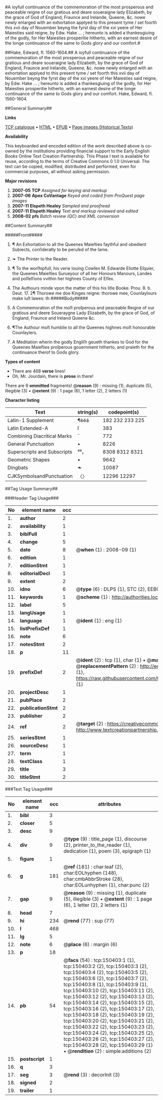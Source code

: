#A ioyfull continuance of the commemoration of the most prosperous and peaceable reigne of our gratious and deare soueraigne lady Elizabeth, by the grace of God of England, Fraunce and Irelande, Queene, &c. nowe newly enlarged with an exhortation applyed to this present tyme / set foorth this xvii day of Nouember beyng the fyrst day of the xxi yeere of Her Maiesties said reigne, by Edw. Hake ... ; hereunto is added a thankesgiuing of the godly, for Her Maiesties prosperitie hitherto, with an earnest desire of the longe continuance of the same to Gods glory and our comfort.#

##Hake, Edward, fl. 1560-1604.##
A ioyfull continuance of the commemoration of the most prosperous and peaceable reigne of our gratious and deare soueraigne lady Elizabeth, by the grace of God of England, Fraunce and Irelande, Queene, &c. nowe newly enlarged with an exhortation applyed to this present tyme / set foorth this xvii day of Nouember beyng the fyrst day of the xxi yeere of Her Maiesties said reigne, by Edw. Hake ... ; hereunto is added a thankesgiuing of the godly, for Her Maiesties prosperitie hitherto, with an earnest desire of the longe continuance of the same to Gods glory and our comfort.
Hake, Edward, fl. 1560-1604.

##General Summary##

**Links**

[TCP catalogue](http://www.ota.ox.ac.uk/tcp/)  • 
[HTML](http://tei.it.ox.ac.uk/tcp/Texts-HTML/free/A72/A72235.html)  • 
[EPUB](http://tei.it.ox.ac.uk/tcp/Texts-EPUB/free/A72/A72235.epub) • 
[Page images (Historical Texts)](https://data.historicaltexts.jisc.ac.uk/view?pubId=eebo-39960714e&pageId=eebo-39960714e-150403-1)

**Availability**

This keyboarded and encoded edition of the
	       work described above is co-owned by the institutions
	       providing financial support to the Early English Books
	       Online Text Creation Partnership. This Phase I text is
	       available for reuse, according to the terms of Creative
	       Commons 0 1.0 Universal. The text can be copied,
	       modified, distributed and performed, even for
	       commercial purposes, all without asking permission.

**Major revisions**

1. __2007-05__ __TCP__ *Assigned for keying and markup*
1. __2007-06__ __Apex CoVantage__ *Keyed and coded from ProQuest page images*
1. __2007-11__ __Elspeth Healey__ *Sampled and proofread*
1. __2007-11__ __Elspeth Healey__ *Text and markup reviewed and edited*
1. __2008-02__ __pfs__ *Batch review (QC) and XML conversion*

##Content Summary##

#####Front#####

1. ¶ An Exhortation to all the Queenes Maieſties faythful and obedient Subiects, conſideratly to be peruſed of the ſame.

1. ❧ The Printer to the Reader.

1. ¶ To the worſhipfull, his verie louing Cowſen M. Edwarde Eliotte Eſquier, the Queenes Maieſties Surueyour of all her Honours Manours, Landes and poſſeſſions vvithin her highnes County of Eſſex.

1. The Authours minde vpon the matter of this his litle Booke.
Prou. 8. b. Deut. 17. 2¶ Thorowe me doe Kinges reigne: thorowe mee, Counſaylours make iuſt lawes: th
#####Body#####

1. A Commemoration of the moſt proſperous and peaceable Reigne of our gratious and deere Soueraygne Lady Elizabeth, by the grace of God, of England, Fraunce and Ireland Queene &c.

1. ¶The Authour moſt humblie to all the Queenes highnes moſt honourable Counſaylers.

1. A Meditation wherin the godly Engliſh geueth thankes to God for the Queenes Maieſties proſperous gouernment hitherto, and praieth for the continuance therof to Gods glory.

**Types of content**

  * There are 468 **verse** lines!
  * Oh, Mr. Jourdain, there is **prose** in there!

There are 9 **ommitted** fragments! 
 @__reason__ (9) : missing (1), duplicate (5), illegible (3)  •  @__extent__ (9) : 1 page (6), 1 letter (2), 2 letters (1)

**Character listing**


|Text|string(s)|codepoint(s)|
|---|---|---|
|Latin-1 Supplement|¶èéá|182 232 233 225|
|Latin Extended-A|ſ|383|
|Combining             Diacritical Marks|̄|772|
|General Punctuation|•|8226|
|Superscripts             and Subscripts|⁴⁸₁|8308 8312 8321|
|Geometric Shapes|▪|9642|
|Dingbats|❧|10087|
|CJKSymbolsandPunctuation|〈〉|12296 12297|

##Tag Usage Summary##

###Header Tag Usage###

|No|element name|occ|attributes|
|---|---|---|---|
|1.|__author__|2||
|2.|__availability__|1||
|3.|__biblFull__|1||
|4.|__change__|5||
|5.|__date__|8| @__when__ (1) : 2008-09 (1)|
|6.|__edition__|1||
|7.|__editionStmt__|1||
|8.|__editorialDecl__|1||
|9.|__extent__|2||
|10.|__idno__|6| @__type__ (6) : DLPS (1), STC (2), EEBO-CITATION (1), OCLC (1), VID (1)|
|11.|__keywords__|1| @__scheme__ (1) : http://authorities.loc.gov/ (1)|
|12.|__label__|5||
|13.|__langUsage__|1||
|14.|__language__|1| @__ident__ (1) : eng (1)|
|15.|__listPrefixDef__|1||
|16.|__note__|6||
|17.|__notesStmt__|2||
|18.|__p__|11||
|19.|__prefixDef__|2| @__ident__ (2) : tcp (1), char (1)  •  @__matchPattern__ (2) : ([0-9\-]+):([0-9IVX]+) (1), (.+) (1)  •  @__replacementPattern__ (2) : http://eebo.chadwyck.com/downloadtiff?vid=$1&page=$2 (1), https://raw.githubusercontent.com/textcreationpartnership/Texts/master/tcpchars.xml#$1 (1)|
|20.|__projectDesc__|1||
|21.|__pubPlace__|2||
|22.|__publicationStmt__|2||
|23.|__publisher__|2||
|24.|__ref__|2| @__target__ (2) : https://creativecommons.org/publicdomain/zero/1.0/ (1), http://www.textcreationpartnership.org/docs/. (1)|
|25.|__seriesStmt__|1||
|26.|__sourceDesc__|1||
|27.|__term__|1||
|28.|__textClass__|1||
|29.|__title__|3||
|30.|__titleStmt__|2||


###Text Tag Usage###

|No|element name|occ|attributes|
|---|---|---|---|
|1.|__bibl__|3||
|2.|__closer__|5||
|3.|__desc__|9||
|4.|__div__|9| @__type__ (9) : title_page (1), discourse (2), printer_to_the_reader (1), dedication (1), poem (3), epigraph (1)|
|5.|__figure__|1||
|6.|__g__|181| @__ref__ (181) : char:leaf (2), char:EOLhyphen (148), char:cmbAbbrStroke (28), char:EOLunhyphen (1), char:punc (2)|
|7.|__gap__|9| @__reason__ (9) : missing (1), duplicate (5), illegible (3)  •  @__extent__ (9) : 1 page (6), 1 letter (2), 2 letters (1)|
|8.|__head__|7||
|9.|__hi__|234| @__rend__ (77) : sup (77)|
|10.|__l__|468||
|11.|__lg__|5||
|12.|__note__|6| @__place__ (6) : margin (6)|
|13.|__p__|18||
|14.|__pb__|54| @__facs__ (54) : tcp:150403:1 (1), tcp:150403:2 (2), tcp:150403:3 (2), tcp:150403:4 (2), tcp:150403:5 (2), tcp:150403:6 (2), tcp:150403:7 (2), tcp:150403:8 (1), tcp:150403:9 (1), tcp:150403:10 (2), tcp:150403:11 (2), tcp:150403:12 (2), tcp:150403:13 (2), tcp:150403:14 (2), tcp:150403:15 (2), tcp:150403:16 (2), tcp:150403:17 (2), tcp:150403:18 (2), tcp:150403:19 (2), tcp:150403:20 (2), tcp:150403:21 (2), tcp:150403:22 (2), tcp:150403:23 (2), tcp:150403:24 (2), tcp:150403:25 (2), tcp:150403:26 (2), tcp:150403:27 (2), tcp:150403:28 (2), tcp:150403:29 (1)  •  @__rendition__ (2) : simple:additions (2)|
|15.|__postscript__|1||
|16.|__q__|3||
|17.|__seg__|3| @__rend__ (3) : decorInit (3)|
|18.|__signed__|2||
|19.|__trailer__|1||
